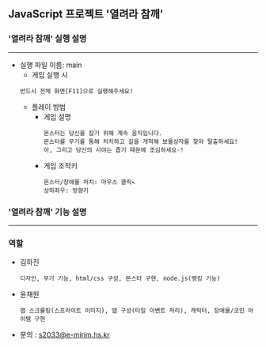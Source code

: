 ## JavaScript 프로젝트 '열려라 참깨'


### '열려라 참깨' 실행 설명
------------
+ 실행 파일 이름: main
  + 게임 실행 시
  ```
  반드시 전체 화면[F11]으로 실행해주세요!
  ```
  + 플레이 방법
    + 게임 설명
      ```
      몬스터는 당신을 잡기 위해 계속 움직입니다. 
      몬스터를 무기를 통해 처치하고 길을 개척해 보물상자를 찾아 탈출하세요!
      아, 그리고 당신의 시야는 좁기 때문에 조심하세요-!
      ```
    + 게임 조작키
      ```
      몬스터/장애물 처치: 마우스 클릭↖ 
      상하좌우: 방향키 
      ```
      
### '열려라 참깨' 기능 설명
------------



### 역할 
+ 김하진 
  ```
  디자인, 무기 기능, html/css 구성, 몬스터 구현, node.js(랭킹 기능)
  ```
+ 윤채원 
  ```
  맵 스크롤링(스프라이트 이미지), 맵 구성(타일 이벤트 처리), 캐릭터, 장애물/코인 아이템 구현
  ```
+ 문의 : s2033@e-mirim.hs.kr
